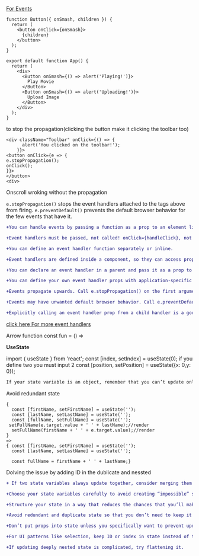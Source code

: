 
[For Events](https://react.dev/learn/responding-to-events)
```JS
function Button({ onSmash, children }) {
  return (
    <button onClick={onSmash}>
      {children}
    </button>
  );
}

export default function App() {
  return (
    <div>
      <Button onSmash={() => alert('Playing!')}>
        Play Movie
      </Button>
      <Button onSmash={() => alert('Uploading!')}>
        Upload Image
      </Button>
    </div>
  );
}
```

to stop the propagation(clicking the button make it clicking the toolbar too)

```JSX
<div className="Toolbar" onClick={() => {
      alert('You clicked on the toolbar!');
    }}>
<button onClick={e => {
e.stopPropagation();
onClick();
}}>
</button>
<div>
```
Onscroll wroking without the propagation


`e.stopPropagation()` stops the event handlers attached to the tags above from firing.
`e.preventDefault()` prevents the default browser behavior for the few events that have it.

```diff
+You can handle events by passing a function as a prop to an element like <button>.

+Event handlers must be passed, not called! onClick={handleClick}, not onClick={handleClick()}.

+You can define an event handler function separately or inline.

+Event handlers are defined inside a component, so they can access props.

+You can declare an event handler in a parent and pass it as a prop to a child.

+You can define your own event handler props with application-specific names.

+Events propagate upwards. Call e.stopPropagation() on the first argument to prevent that.

+Events may have unwanted default browser behavior. Call e.preventDefault() to prevent that.

+Explicitly calling an event handler prop from a child handler is a good alternative to propagation.
```

[click here For more event handlers](https://react.dev/reference/react-dom/components/common#common-props)

Arrow function  const fun = () =>


**UseState**

import { useState } from 'react';
const [index, setIndex] = useState(0);
if you define two you must input 2 
 const [position, setPosition] = useState({x: 0,y: 0});

```bash
If your state variable is an object, remember that you can’t update only one field in it without explicitly copying the other fields. For example, you can’t do setPosition({ x: 100 })
```

Avoid redundant state 
```JSX
{
  const [firstName, setFirstName] = useState('');
  const [lastName, setLastName] = useState('');
  const [fullName, setFullName] = useState('');
 setFullName(e.target.value + ' ' + lastName);//render
  setFullName(firstName + ' ' + e.target.value);//render
}
=>
{ const [firstName, setFirstName] = useState('');
  const [lastName, setLastName] = useState('');

  const fullName = firstName + ' ' + lastName;}
```
Dolving the issue by adding ID in the dublicate and  nessted

```diff
+ If two state variables always update together, consider merging them into one.

+Choose your state variables carefully to avoid creating “impossible” states.

+Structure your state in a way that reduces the chances that you’ll make a mistake updating it.

+Avoid redundant and duplicate state so that you don’t need to keep it in sync.

+Don’t put props into state unless you specifically want to prevent updates.

+For UI patterns like selection, keep ID or index in state instead of the object itself.

+If updating deeply nested state is complicated, try flattening it.

```

